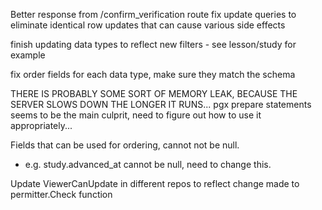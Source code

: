 Better response from /confirm_verification route
fix update queries to eliminate identical row updates that can cause various
  side effects

finish updating data types to reflect new filters - see lesson/study for example

fix order fields for each data type, make sure they match the schema

THERE IS PROBABLY SOME SORT OF MEMORY LEAK, BECAUSE THE SERVER SLOWS DOWN THE
LONGER IT RUNS...
  pgx prepare statements seems to be the main culprit, need to figure out how to
  use it appropriately...

Fields that can be used for ordering, cannot not be null.
  - e.g. study.advanced_at cannot be null, need to change this. 


Update ViewerCanUpdate in different repos to reflect change made to
permitter.Check function
